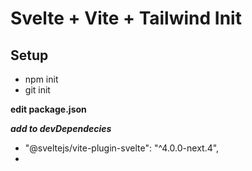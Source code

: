 # Svelte + Vite + Tailwind Init



## Setup
- npm init
- git init

**edit package.json**

***add to devDependecies***
- "@sveltejs/vite-plugin-svelte": "^4.0.0-next.4",
- 

